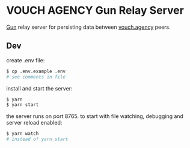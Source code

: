 # VOUCH AGENCY Gun Relay Server

[Gun](https://gun.eco/docs/API) relay server for persisting data between [vouch.agency](https://alpha.vouch.agency) peers.

## Dev

create .env file:

```bash
$ cp .env.example .env
# see comments in file
```

install and start the server:

```bash
$ yarn
$ yarn start
```

the server runs on port 8765. to start with file watching, debugging and server reload enabled:

```bash
$ yarn watch
# instead of yarn start
```
